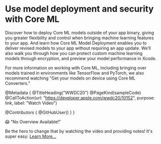 # Use model deployment and security with Core ML

Discover how to deploy Core ML models outside of your app binary, giving you greater flexibility and control when bringing machine learning features to your app. And learn how Core ML Model Deployment enables you to deliver revised models to your app without requiring an app update. We’ll also walk you through how you can protect custom machine learning models through encryption, and preview your model performance in Xcode.

For more information on working with Core ML, including bringing over models trained in environments like TensorFlow and PyTorch, we also recommend watching "Get your models on device using Core ML Converters.”

@Metadata {
   @TitleHeading("WWDC20")
   @PageKind(sampleCode)
   @CallToAction(url: "https://developer.apple.com/wwdc20/10152", purpose: link, label: "Watch Video")

   @Contributors {
      @GitHubUser(<replace this with your GitHub handle>)
   }
}

😱 "No Overview Available!"

Be the hero to change that by watching the video and providing notes! It's super easy:
 [Learn More…](https://wwdcnotes.github.io/WWDCNotes/documentation/wwdcnotes/contributing)
